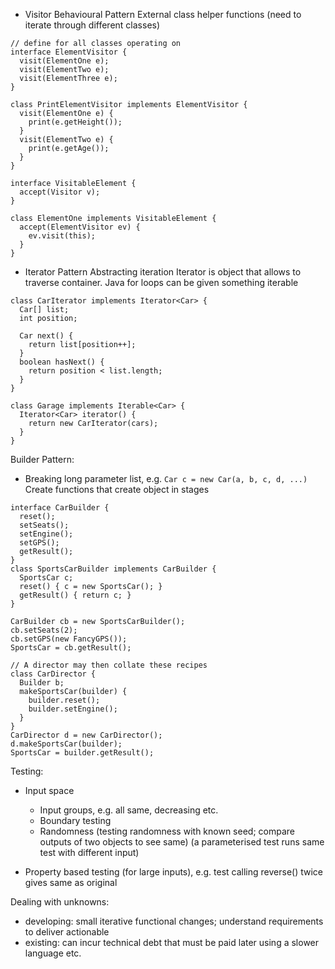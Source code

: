 <!-- SPDX-License-Identifier: zlib-acknowledgement -->
- Visitor Behavioural Pattern
External class helper functions (need to iterate through different classes)
```
// define for all classes operating on
interface ElementVisitor {
  visit(ElementOne e);
  visit(ElementTwo e);
  visit(ElementThree e);
}

class PrintElementVisitor implements ElementVisitor {
  visit(ElementOne e) {
    print(e.getHeight());
  }
  visit(ElementTwo e) {
    print(e.getAge());
  }
}

interface VisitableElement {
  accept(Visitor v);
}

class ElementOne implements VisitableElement {
  accept(ElementVisitor ev) {
    ev.visit(this);
  }
}
```

- Iterator Pattern
Abstracting iteration
Iterator is object that allows to traverse container.
Java for loops can be given something iterable
```
class CarIterator implements Iterator<Car> {
  Car[] list;
  int position;

  Car next() {
    return list[position++]; 
  }
  boolean hasNext() {
    return position < list.length;
  }
}

class Garage implements Iterable<Car> {
  Iterator<Car> iterator() {
    return new CarIterator(cars);
  }
}
```

Builder Pattern:
- Breaking long parameter list, e.g. `Car c = new Car(a, b, c, d, ...)`
  Create functions that create object in stages
```
interface CarBuilder {
  reset();
  setSeats();
  setEngine();
  setGPS();
  getResult();
}
class SportsCarBuilder implements CarBuilder {
  SportsCar c;
  reset() { c = new SportsCar(); }
  getResult() { return c; }
}

CarBuilder cb = new SportsCarBuilder();
cb.setSeats(2);
cb.setGPS(new FancyGPS());
SportsCar = cb.getResult();

// A director may then collate these recipes
class CarDirector {
  Builder b;
  makeSportsCar(builder) {
    builder.reset();
    builder.setEngine();
  }
}
CarDirector d = new CarDirector();
d.makeSportsCar(builder);
SportsCar = builder.getResult();
```

Testing:
  - Input space
    * Input groups, e.g. all same, decreasing etc.
    * Boundary testing
    * Randomness (testing randomness with known seed; 
                  compare outputs of two objects to see same)
  (a parameterised test runs same test with different input)

  - Property based testing (for large inputs), e.g. test calling reverse() twice gives same as original

Dealing with unknowns:
  - developing: small iterative functional changes; understand requirements to deliver actionable
  - existing: can incur technical debt that must be paid later using a slower language etc.
